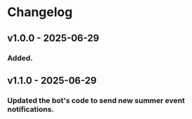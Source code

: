 # Changelog

## v1.0.0 - 2025-06-29
### Added.

## v1.1.0 - 2025-06-29
### Updated the bot's code to send new summer event notifications.
